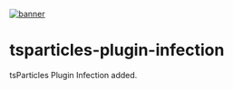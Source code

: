 [![banner](https://particles.js.org/images/banner2.png)](https://particles.js.org)

# tsparticles-plugin-infection

tsParticles Plugin Infection added.
